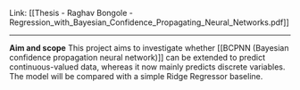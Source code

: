 Link: [[Thesis - Raghav Bongole - Regression_with_Bayesian_Confidence_Propagating_Neural_Networks.pdf]]

----

**Aim and scope**
This project aims to investigate whether [[BCPNN (Bayesian confidence propagation neural network)]] can be extended to predict continuous-valued data, whereas it now mainly predicts discrete variables. The model will be compared with a simple Ridge Regressor baseline.

